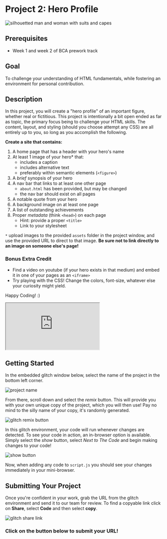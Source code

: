 # Project 2: Hero Profile
![silhouetted man and woman with suits and capes](https://res.cloudinary.com/btvca/image/upload/v1603033682/super-hero-3083468_1280_cd2f6c.jpg)

## Prerequisites
- Week 1 and week 2 of BCA prework track

## Goal
To challenge your understanding of HTML fundamentals, while fostering an environment for personal contribution.

## Description
In this project, you will create a "hero profile" of an important figure, whether real or fictitious. This project is intentionally a bit open ended as far as topic, the primary focus being to challenge your HTML skills. The content, layout, and styling (should you choose attempt any CSS) are all entirely up to you, so long as you accomplish the following.

**Create a site that contains:**

1) A home page that has a header with your hero's name
2) At least 1 image of your hero* that:
    - includes a caption
    - includes alternative text
    - preferably within semantic elements (`<figure>`)
3) A *brief* synopsis of your hero
4) A nav bar that links to at least one other page
    - `about.html` has been provided, but may be changed
    - the nav bar should exist on all pages
5) A notable quote from your hero
6) A background image on at least one page
7) A list of outstanding achievements 
8) Proper *metadata* (think `<head>`) on each page
    - Hint: provide a proper `<title>`
    - Link to your stylesheet

`*` upload images to the provided `assets` folder in the project window, and use the provided URL to direct to that image. **Be sure not to link directly to an image on someone else's page!**

### Bonus Extra Credit
- Find a video on youtube (if your hero exists in that medium) and embed it in one of your pages as an `<iframe>`
- Try playing with the CSS! Change the colors, font-size, whatever else your curiosity might yield.

Happy Coding! :)

<!-- Copy and Paste Me -->
<div class="glitch-embed-wrap" style={{height: "420px", width: "100%"}}>
  <iframe
    src="https://glitch.com/embed/#!/embed/hero-profile-bca?path=index.html&previewSize=0&attributionHidden=true"
    title="hero-profile-bca on Glitch"
    allow="geolocation; microphone; camera; midi; vr; encrypted-media"
    style={{height: "100%", width: "100%", border: "0"}}>
  </iframe>
</div>


## Getting Started

In the embedded glitch window below, select the name of the project in the bottom left corner. 

![project name](https://res.cloudinary.com/btvca/image/upload/v1600871422/fortuneTellerProjectName_lpnko4.png)

From there, scroll down and select the *remix* button. This will provide you with your own unique copy of the project, which you will then use! Pay no mind to the silly name of your copy, it's randomly generated.

![glitch remix button](https://res.cloudinary.com/btvca/image/upload/v1600871036/RemixThisButton_qg8ncv.png)

In this glitch environment, your code will run whenever changes are detected. To see your code in action, an in-browser option is available. Simply select the *show* button, select *Next to The Code* and begin making changes to your code! 

![show button](https://res.cloudinary.com/btvca/image/upload/v1600871855/ShowButtonGlitch_lijl1s.png)

Now, when adding any code to `script.js` you should see your changes immediately in your mini-browser.


## Submitting Your Project

Once you're confident in your work, grab the URL from the glitch environment and send it to our team for review. To find a copyable link click on **Share**, select **Code** and then select **copy**. 

![glitch share link](https://res.cloudinary.com/btvca/image/upload/v1601320649/glitch_share_ocoffp.png)

### Click on the button below to submit your URL!